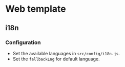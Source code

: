 # Web template

## i18n

### Configuration

* Set the available languages in `src/config/i18n.js`.
* Set the `fallbackLng` for default language.
